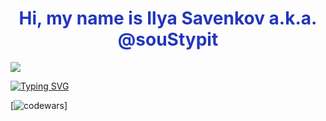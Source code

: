 <h1 align="center" style="color: #2336BC;">Hi, my name is Ilya Savenkov a.k.a. @souStypit</a></h1>

<img src="https://www.google.com/url?sa=i&url=https%3A%2F%2Ftenor.com%2Fsearch%2Fcomputing-gifs&psig=AOvVaw3zsrleg5ywuaksfuMoaJed&ust=1669928692074000&source=images&cd=vfe&ved=0CBAQjRxqFwoTCMjG-aTn1vsCFQAAAAAdAAAAABAE">

[![Typing SVG](https://readme-typing-svg.herokuapp.com?color=%2336BCF7&lines=I'm+computer+science+student)](https://git.io/typing-svg)

[![codewars](https://www.codewars.com/users/souStypit/badges/large)]
